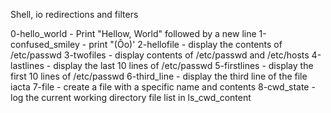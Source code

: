 Shell, io redirections and filters

0-hello_world - Print "Hellow, World" followed by a new line
1-confused_smiley - print "(Ôo)'
2-hellofile - display the contents of /etc/passwd
3-twofiles - display contents of /etc/passwd and /etc/hosts
4-lastlines - display the last 10 lines of /etc/passwd
5-firstlines - display the first 10 lines of /etc/passwd
6-third_line - display the third line of the file iacta
7-file - create a file with a specific name and contents
8-cwd_state - log the current working directory file list in ls_cwd_content
